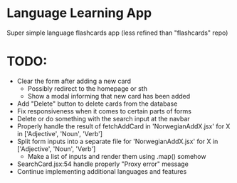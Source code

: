 # Language Learning App
Super simple language flashcards app (less refined than "flashcards" repo)

# TODO:
- Clear the form after adding a new card
	- Possibly redirect to the homepage or sth
	- Show a modal informing that new card has been added
- Add "Delete" button to delete cards from the database
- Fix responsiveness when it comes to certain parts of forms
- Delete or do something with the search input at the navbar
- Properly handle the result of fetchAddCard in 'NorwegianAddX.jsx' for X in ['Adjective', 'Noun', 'Verb']
- Split form inputs into a separate file for 'NorwegianAddX.jsx' for X in ['Adjective', 'Noun', 'Verb']
	- Make a list of inputs and render them using .map() somehow
- SearchCard.jsx:54 handle properly "Proxy error" message
- Continue implementing additional languages and features
